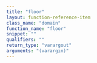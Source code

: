 ```yaml
---
title: "floor"
layout: function-reference-item
class_name: "domain"
function_name: "floor"
snippet: ""
qualifiers: ""
return_type: "varargout"
arguments: "(varargin)"
---
```


<pre class="help-text"></pre>